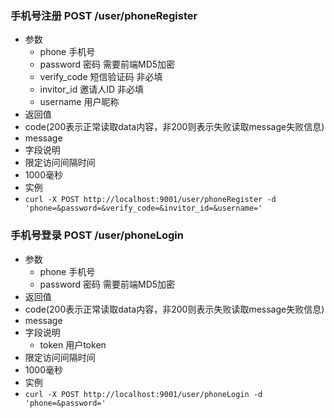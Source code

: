 ### 手机号注册 POST /user/phoneRegister
- 参数
  - phone 手机号
  - password 密码 需要前端MD5加密
  - verify_code 短信验证码 非必填
  - invitor_id 邀请人ID 非必填
  - username 用户昵称
- 返回值
- code(200表示正常读取data内容，非200则表示失败读取message失败信息)
- message
- 字段说明
- 限定访问间隔时间
- 1000毫秒
- 实例
- `curl -X POST http://localhost:9001/user/phoneRegister -d 'phone=&password=&verify_code=&invitor_id=&username='` 

### 手机号登录 POST /user/phoneLogin
- 参数
  - phone 手机号
  - password 密码 需要前端MD5加密
- 返回值
- code(200表示正常读取data内容，非200则表示失败读取message失败信息)
- message
- 字段说明
    - token 用户token
- 限定访问间隔时间
- 1000毫秒
- 实例
- `curl -X POST http://localhost:9001/user/phoneLogin -d 'phone=&password='` 